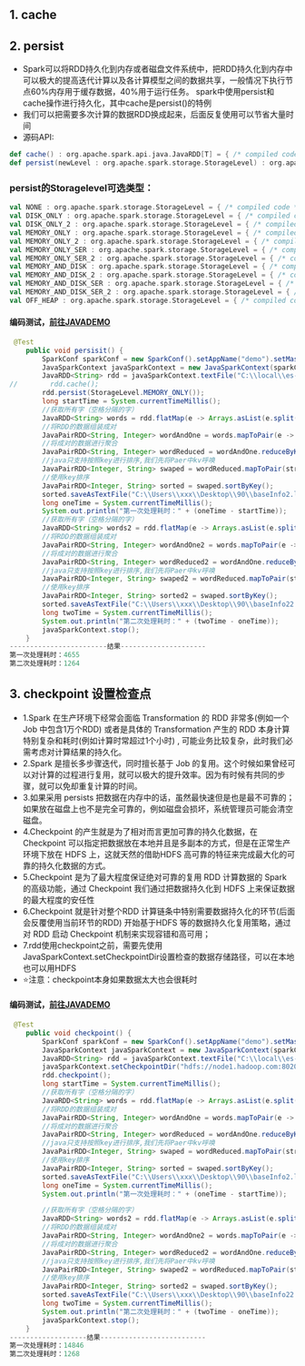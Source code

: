 ## 1. cache
## 2. persist
* Spark可以将RDD持久化到内存或者磁盘文件系统中，把RDD持久化到内存中可以极大的提高迭代计算以及各计算模型之间的数据共享，一般情况下执行节点60%内存用于缓存数据，40%用于运行任务。
spark中使用persist和cache操作进行持久化，其中cache是persist()的特例
* 我们可以把需要多次计算的数据RDD换成起来，后面反复使用可以节省大量时间
* 源码API:
```scala
def cache() : org.apache.spark.api.java.JavaRDD[T] = { /* compiled code */ }
def persist(newLevel : org.apache.spark.storage.StorageLevel) : org.apache.spark.api.java.JavaRDD[T] = { /* compiled code */ }
```
### persist的Storagelevel可选类型：
```scala
val NONE : org.apache.spark.storage.StorageLevel = { /* compiled code */ }
val DISK_ONLY : org.apache.spark.storage.StorageLevel = { /* compiled code */ }
val DISK_ONLY_2 : org.apache.spark.storage.StorageLevel = { /* compiled code */ }
val MEMORY_ONLY : org.apache.spark.storage.StorageLevel = { /* compiled code */ }
val MEMORY_ONLY_2 : org.apache.spark.storage.StorageLevel = { /* compiled code */ }
val MEMORY_ONLY_SER : org.apache.spark.storage.StorageLevel = { /* compiled code */ }
val MEMORY_ONLY_SER_2 : org.apache.spark.storage.StorageLevel = { /* compiled code */ }
val MEMORY_AND_DISK : org.apache.spark.storage.StorageLevel = { /* compiled code */ }
val MEMORY_AND_DISK_2 : org.apache.spark.storage.StorageLevel = { /* compiled code */ }
val MEMORY_AND_DISK_SER : org.apache.spark.storage.StorageLevel = { /* compiled code */ }
val MEMORY_AND_DISK_SER_2 : org.apache.spark.storage.StorageLevel = { /* compiled code */ }
val OFF_HEAP : org.apache.spark.storage.StorageLevel = { /* compiled code */ }
```
#### 编码测试，[前往JAVADEMO](https://github.com/lk6678979/owp-spark/blob/master/java-rdd/src/main/java/com/owp/rdddemo/Persisit.java) 
```java
 @Test
    public void persisit() {
        SparkConf sparkConf = new SparkConf().setAppName("demo").setMaster("local").set("spark.executor.memory", "1g");
        JavaSparkContext javaSparkContext = new JavaSparkContext(sparkConf);
        JavaRDD<String> rdd = javaSparkContext.textFile("C:\\local\\es-cluster.log");
//        rdd.cache();
        rdd.persist(StorageLevel.MEMORY_ONLY());
        long startTime = System.currentTimeMillis();
        //获取所有字（空格分隔的字）
        JavaRDD<String> words = rdd.flatMap(e -> Arrays.asList(e.split(" ")).iterator());
        //将RDD的数据组装成对
        JavaPairRDD<String, Integer> wordAndOne = words.mapToPair(e -> new Tuple2<>(e, 1));
        //将成对的数据进行聚合
        JavaPairRDD<String, Integer> wordReduced = wordAndOne.reduceByKey((integer, integer2) -> integer + integer2);
        //java只支持按照key进行排序,我们先将Paer中kv呼唤
        JavaPairRDD<Integer, String> swaped = wordReduced.mapToPair(stringIntegerTuple2 -> stringIntegerTuple2.swap());
        //使用key排序
        JavaPairRDD<Integer, String> sorted = swaped.sortByKey();
        sorted.saveAsTextFile("C:\\Users\\xxx\\Desktop\\90\\baseInfo2.log");
        long oneTime = System.currentTimeMillis();
        System.out.println("第一次处理耗时：" + (oneTime - startTime));
        //获取所有字（空格分隔的字）
        JavaRDD<String> words2 = rdd.flatMap(e -> Arrays.asList(e.split(" ")).iterator());
        //将RDD的数据组装成对
        JavaPairRDD<String, Integer> wordAndOne2 = words.mapToPair(e -> new Tuple2<>(e, 1));
        //将成对的数据进行聚合
        JavaPairRDD<String, Integer> wordReduced2 = wordAndOne.reduceByKey((integer, integer2) -> integer + integer2);
        //java只支持按照key进行排序,我们先将Paer中kv呼唤
        JavaPairRDD<Integer, String> swaped2 = wordReduced.mapToPair(stringIntegerTuple2 -> stringIntegerTuple2.swap());
        //使用key排序
        JavaPairRDD<Integer, String> sorted2 = swaped.sortByKey();
        sorted.saveAsTextFile("C:\\Users\\xxx\\Desktop\\90\\baseInfo22.log");
        long twoTime = System.currentTimeMillis();
        System.out.println("第二次处理耗时：" + (twoTime - oneTime));
        javaSparkContext.stop();
    }
------------------------结果---------------------
第一次处理耗时：4655
第二次处理耗时：1264
```
## 3. checkpoint 设置检查点
* 1.Spark 在生产环境下经常会面临 Transformation 的 RDD 非常多(例如一个Job 中包含1万个RDD) 或者是具体的 Transformation 产生的 RDD 本身计算特别复杂和耗时(例如计算时常超过1个小时) , 可能业务比较复杂，此时我们必需考虑对计算结果的持久化。
* 2.Spark 是擅长多步骤迭代，同时擅长基于 Job 的复用。这个时候如果曾经可以对计算的过程进行复用，就可以极大的提升效率。因为有时候有共同的步骤，就可以免却重复计算的时间。
* 3.如果采用 persists 把数据在内存中的话，虽然最快速但是也是最不可靠的；如果放在磁盘上也不是完全可靠的，例如磁盘会损坏，系统管理员可能会清空磁盘。
* 4.Checkpoint 的产生就是为了相对而言更加可靠的持久化数据，在 Checkpoint 可以指定把数据放在本地并且是多副本的方式，但是在正常生产环境下放在 HDFS 上，这就天然的借助HDFS 高可靠的特征来完成最大化的可靠的持久化数据的方式。
* 5.Checkpoint 是为了最大程度保证绝对可靠的复用 RDD 计算数据的 Spark 的高级功能，通过 Checkpoint 我们通过把数据持久化到 HDFS 上来保证数据的最大程度的安任性
* 6.Checkpoint 就是针对整个RDD 计算链条中特别需要数据持久化的环节(后面会反覆使用当前环节的RDD) 开始基于HDFS 等的数据持久化复用策略，通过对 RDD 启动 Checkpoint 机制来实现容错和高可用；
* 7.rdd使用checkpoint之前，需要先使用JavaSparkContext.setCheckpointDir设置检查的数据存储路径，可以在本地也可以用HDFS
* ⭐注意：checkpoint本身如果数据太大也会很耗时
#### 编码测试，[前往JAVADEMO](https://github.com/lk6678979/owp-spark/blob/master/java-rdd/src/main/java/com/owp/rdddemo/Checkpoint.java) 
```java
 @Test
    public void checkpoint() {
        SparkConf sparkConf = new SparkConf().setAppName("demo").setMaster("local").set("spark.executor.memory", "1g");
        JavaSparkContext javaSparkContext = new JavaSparkContext(sparkConf);
        JavaRDD<String> rdd = javaSparkContext.textFile("C:\\local\\es-cluster.log");
        javaSparkContext.setCheckpointDir("hdfs://node1.hadoop.com:8020/spark/checkpoint/");
        rdd.checkpoint();
        long startTime = System.currentTimeMillis();
        //获取所有字（空格分隔的字）
        JavaRDD<String> words = rdd.flatMap(e -> Arrays.asList(e.split(" ")).iterator());
        //将RDD的数据组装成对
        JavaPairRDD<String, Integer> wordAndOne = words.mapToPair(e -> new Tuple2<>(e, 1));
        //将成对的数据进行聚合
        JavaPairRDD<String, Integer> wordReduced = wordAndOne.reduceByKey((integer, integer2) -> integer + integer2);
        //java只支持按照key进行排序,我们先将Paer中kv呼唤
        JavaPairRDD<Integer, String> swaped = wordReduced.mapToPair(stringIntegerTuple2 -> stringIntegerTuple2.swap());
        //使用key排序
        JavaPairRDD<Integer, String> sorted = swaped.sortByKey();
        sorted.saveAsTextFile("C:\\Users\\xxx\\Desktop\\90\\baseInfo2.log");
        long oneTime = System.currentTimeMillis();
        System.out.println("第一次处理耗时：" + (oneTime - startTime));

        //获取所有字（空格分隔的字）
        JavaRDD<String> words2 = rdd.flatMap(e -> Arrays.asList(e.split(" ")).iterator());
        //将RDD的数据组装成对
        JavaPairRDD<String, Integer> wordAndOne2 = words.mapToPair(e -> new Tuple2<>(e, 1));
        //将成对的数据进行聚合
        JavaPairRDD<String, Integer> wordReduced2 = wordAndOne.reduceByKey((integer, integer2) -> integer + integer2);
        //java只支持按照key进行排序,我们先将Paer中kv呼唤
        JavaPairRDD<Integer, String> swaped2 = wordReduced.mapToPair(stringIntegerTuple2 -> stringIntegerTuple2.swap());
        //使用key排序
        JavaPairRDD<Integer, String> sorted2 = swaped.sortByKey();
        sorted.saveAsTextFile("C:\\Users\\xxx\\Desktop\\90\\baseInfo22.log");
        long twoTime = System.currentTimeMillis();
        System.out.println("第二次处理耗时：" + (twoTime - oneTime));
        javaSparkContext.stop();
    }
-------------------结果--------------------------
第一次处理耗时：14846
第二次处理耗时：1268
```
